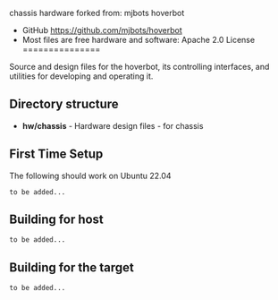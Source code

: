 chassis hardware forked from:
mjbots hoverbot
* GitHub https://github.com/mjbots/hoverbot
* Most files are free hardware and software: Apache 2.0 License
===============

Source and design files for the hoverbot, its controlling
interfaces, and utilities for developing and operating it.


Directory structure
-------------------
* **hw/chassis** - Hardware design files - for chassis


First Time Setup
----------------

The following should work on Ubuntu 22.04

```
to be added...
```

Building for host
-----------------

```
to be added...
```

Building for the target
-----------------------

```
to be added...
```
